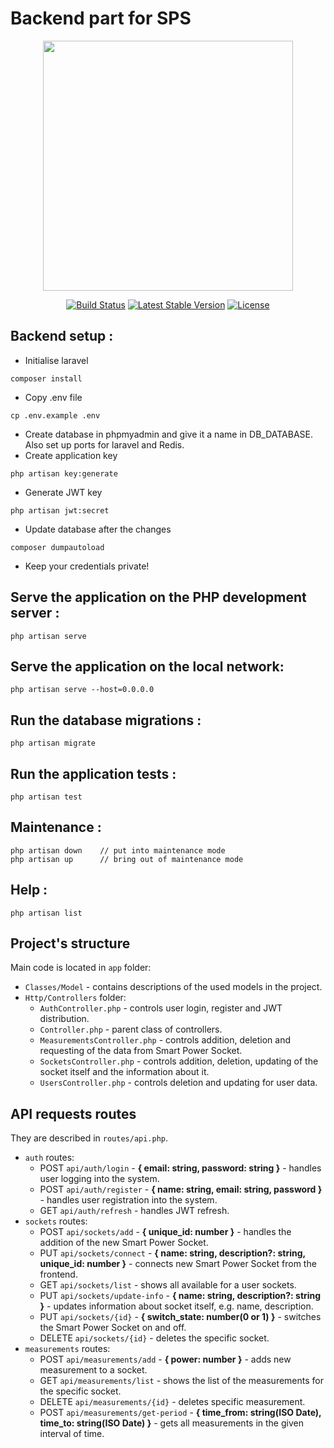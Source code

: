 # Backend part for SPS

<p align="center"><img src="https://res.cloudinary.com/dtfbvvkyp/image/upload/v1566331377/laravel-logolockup-cmyk-red.svg" width="400"></p>

<p align="center">
<a href="https://travis-ci.org/laravel/framework"><img src="https://travis-ci.org/laravel/framework.svg" alt="Build Status"></a>
<a href="https://packagist.org/packages/laravel/framework"><img src="https://poser.pugx.org/laravel/framework/v/stable.svg" alt="Latest Stable Version"></a>
<a href="https://packagist.org/packages/laravel/framework"><img src="https://poser.pugx.org/laravel/framework/license.svg" alt="License"></a>
</p>

## Backend setup :

-   Initialise laravel

```
composer install
```

-   Copy .env file

```
cp .env.example .env
```

-   Create database in phpmyadmin and give it a name in DB_DATABASE. Also set up ports for laravel and Redis.
-   Create application key

```
php artisan key:generate
```

-   Generate JWT key

```
php artisan jwt:secret
```

-   Update database after the changes

```
composer dumpautoload
```

-   Keep your credentials private!

## Serve the application on the PHP development server :

```
php artisan serve
```

## Serve the application on the local network:

```
php artisan serve --host=0.0.0.0
```

## Run the database migrations :

```
php artisan migrate
```

## Run the application tests :

```
php artisan test
```

## Maintenance :

```
php artisan down	// put into maintenance mode
php artisan up		// bring out of maintenance mode
```

## Help :

```
php artisan list
```

## Project's structure

Main code is located in `app` folder:

-   `Classes/Model` - contains descriptions of the used models in the project.
-   `Http/Controllers` folder:
    -   `AuthController.php` - controls user login, register and JWT distribution.
    -   `Controller.php` - parent class of controllers.
    -   `MeasurementsController.php` - controls addition, deletion and requesting of the data from Smart Power Socket.
    -   `SocketsController.php` - controls addition, deletion, updating of the socket itself and the information about it.
    -   `UsersController.php` - controls deletion and updating for user data.

## API requests routes

They are described in `routes/api.php`.

-   `auth` routes:
    -   POST `api/auth/login` - **{ email: string, password: string }** - handles user logging into the system.
    -   POST `api/auth/register` - **{ name: string, email: string, password }** - handles user registration into the system.
    -   GET `api/auth/refresh` - handles JWT refresh.
-   `sockets` routes:
    -   POST `api/sockets/add` - **{ unique_id: number }** - handles the addition of the new Smart Power Socket.
    -   PUT `api/sockets/connect` - **{ name: string, description?: string, unique_id: number }** - connects new Smart Power Socket from the frontend.
    -   GET `api/sockets/list` - shows all available for a user sockets.
    -   PUT `api/sockets/update-info` - **{ name: string, description?: string }** - updates information about socket itself, e.g. name, description.
    -   PUT `api/sockets/{id}` - **{ switch_state: number(0 or 1) }** - switches the Smart Power Socket on and off.
    -   DELETE `api/sockets/{id}` - deletes the specific socket.
-   `measurements` routes:
    -   POST `api/measurements/add` - **{ power: number }** - adds new measurement to a socket.
    -   GET `api/measurements/list` - shows the list of the measurements for the specific socket.
    -   DELETE `api/measurements/{id}` - deletes specific measurement.
    -   POST `api/measurements/get-period` - **{ time_from: string(ISO Date), time_to: string(ISO Date) }** - gets all measurements in the given interval of time.
